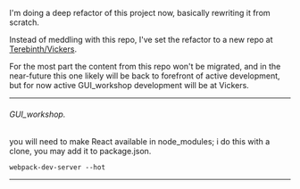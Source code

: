 

I'm doing a deep refactor of this project now, basically rewriting it from scratch.

Instead of meddling with this repo, I've set the refactor to a new repo at [Terebinth/Vickers](https://github.com/Terebinth/Vickers).

For the most part the content from this repo won't be migrated, and in the near-future this one likely will be back to forefront of active development, but for now active GUI_workshop development will be at Vickers.

_________________________________

###### GUI_workshop.




you will need to make React available in node_modules; i do this with a clone, you may add it to package.json.



`webpack-dev-server --hot`


____________________________
